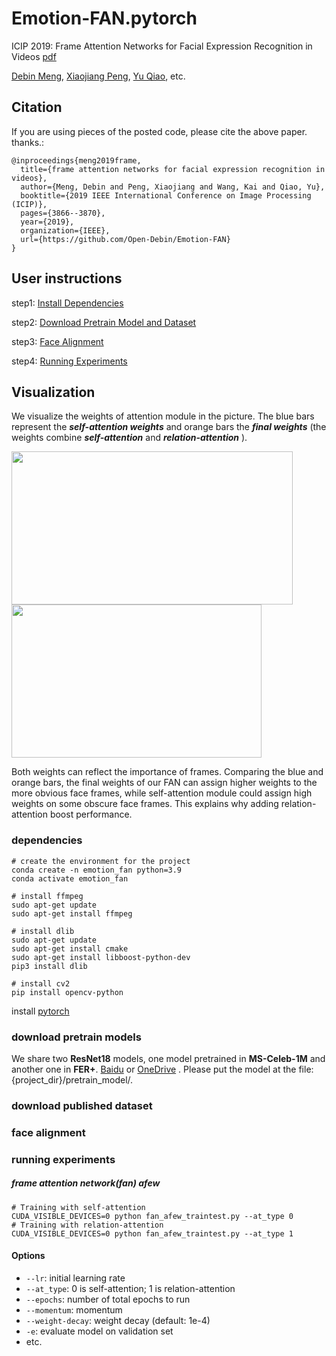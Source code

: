 # Emotion-FAN.pytorch
 ICIP 2019: Frame Attention Networks for Facial Expression Recognition in Videos  [pdf](https://arxiv.org/pdf/1907.00193.pdf)
 
 [Debin Meng](michaeldbmeng19@outlook.com), [Xiaojiang Peng](https://pengxj.github.io/), [Yu Qiao](http://mmlab.siat.ac.cn/yuqiao/), etc.

## Citation
If you are using pieces of the posted code, please cite the above paper. thanks.:
```
@inproceedings{meng2019frame,
  title={frame attention networks for facial expression recognition in videos},
  author={Meng, Debin and Peng, Xiaojiang and Wang, Kai and Qiao, Yu},
  booktitle={2019 IEEE International Conference on Image Processing (ICIP)},
  pages={3866--3870},
  year={2019},
  organization={IEEE},
  url={https://github.com/Open-Debin/Emotion-FAN}
}
```
## User instructions
step1: [Install Dependencies](#dependencies)

step2: [Download Pretrain Model and Dataset](#download-pretrain-models)

step3: [Face Alignment](#face-alignment)

step4: [Running Experiments](#running-experiments)

## Visualization
We visualize the weights of attention module in the picture. The blue bars represent the ***self-attention weights*** and orange bars the ***final weights*** (the weights combine ***self-attention*** and ***relation-attention*** ).

<img width="450" height="245" src="https://github.com/DebinMeng19-OpenSourceLibrary/Emotion-FAN/blob/master/visualization_1.jpg"/><img width="400" height="245" src="https://github.com/DebinMeng19-OpenSourceLibrary/Emotion-FAN/blob/master/visualization_2.jpg"/>

Both weights can reflect the importance of frames. Comparing the blue and orange bars, the final weights of our FAN can assign higher weights to the more obvious face frames, while self-attention module could assign high weights on some obscure face frames. This explains why adding relation-attention boost performance.

### dependencies
```
# create the environment for the project
conda create -n emotion_fan python=3.9
conda activate emotion_fan

# install ffmpeg
sudo apt-get update 
sudo apt-get install ffmpeg

# install dlib
sudo apt-get update
sudo apt-get install cmake
sudo apt-get install libboost-python-dev
pip3 install dlib

# install cv2
pip install opencv-python
```
install [pytorch](https://pytorch.org/get-started/locally/)

### download pretrain models
We share two **ResNet18** models, one model pretrained in **MS-Celeb-1M** and another one in **FER+**. [Baidu](https://pan.baidu.com/s/1OgxPSSzUhaC9mPltIpp2pg) or [OneDrive](https://1drv.ms/u/s!AhGc2vUv7IQtl1Pt7FhPXr_Kofd5?e=3MvPFX) . Please put the model at the file: {project_dir}/pretrain_model/.

### download published dataset

### face alignment

### running experiments

##### frame attention network(fan) afew
```
# Training with self-attention
CUDA_VISIBLE_DEVICES=0 python fan_afew_traintest.py --at_type 0
# Training with relation-attention
CUDA_VISIBLE_DEVICES=0 python fan_afew_traintest.py --at_type 1
```
#### Options
* ``` --lr ```: initial learning rate
* ``` --at_type ```: 0 is self-attention; 1 is relation-attention
* ``` --epochs ```: number of total epochs to run
* ``` --momentum ```: momentum
* ``` --weight-decay ```: weight decay (default: 1e-4)
* ``` -e ```: evaluate model on validation set
* etc.

